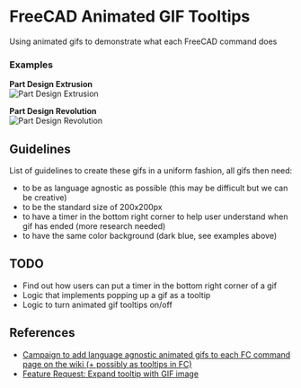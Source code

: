 # FreeCAD Animated GIF Tooltips
Using animated gifs to demonstrate what each FreeCAD command does

### Examples
**Part Design Extrusion**  
![Part Design Extrusion](https://1.bp.blogspot.com/-4p3fUd1hVH4/VvQ4DLegLGI/AAAAAAAACwU/dIlUN00yo9kR6yzn0VhDq44Co38Jt4ilA/s1600/out-1_0-18.gif)

**Part Design Revolution**  
![Part Design Revolution](https://2.bp.blogspot.com/-lwBJamnY518/VvQ4DlPOxRI/AAAAAAAACwY/RBwjZfyW6lYVSFrn5rnw4yhOgnavcietg/s1600/revolution.gif)

## Guidelines 
List of guidelines to create these gifs in a uniform fashion, all gifs then need:
* to be as language agnostic as possible (this may be difficult but we can be creative)
* to be the standard size of 200x200px 
* to have a timer in the bottom right corner to help user understand when gif has ended (more research needed)
* to have the same color background (dark blue, see examples above)

## TODO
* Find out how users can put a timer in the bottom right corner of a gif
* Logic that implements popping up a gif as a tooltip
* Logic to turn animated gif tooltips on/off

## References 
* [Campaign to add language agnostic animated gifs to each FC command page on the wiki (+ possibly as tooltips in FC)](https://forum.freecadweb.org/viewtopic.php?f=21&t=22781)  
* [Feature Request: Expand tooltip with GIF image](https://forum.freecadweb.org/viewtopic.php?f=8&t=14972)  
